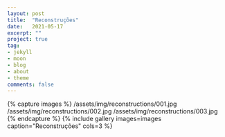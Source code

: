 ```yaml
---
layout: post
title:  "Reconstruções"
date:   2021-05-17
excerpt: ""
project: true
tag:
- jekyll 
- moon
- blog
- about
- theme
comments: false
---
```


{% capture images %}
  /assets/img/reconstructions/001.jpg
  /assets/img/reconstructions/002.jpg
  /assets/img/reconstructions/003.jpg
{% endcapture %}
{% include gallery images=images caption="Reconstruções" cols=3 %}
